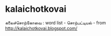 # kalaichotkovai
 கலைச்சொற்கோவை : word list - சொற்பட்டியல் - from http://kalaichotkovai.blogspot.com/
